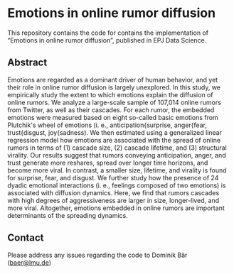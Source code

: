 # Emotions in online rumor diffusion

This repository contains the code for contains the implementation of “Emotions in online rumor diffusion”, published in EPJ Data Science.

## Abstract

Emotions are regarded as a dominant driver of human behavior, and yet their role in online rumor diffusion is largely unexplored. In this study, we empirically study the extent to which emotions explain the diffusion of online rumors. We analyze a large-scale sample of 107,014 online rumors from Twitter, as well as their cascades. For each rumor, the embedded emotions were measured based on eight so-called basic emotions from Plutchik's wheel of emotions (i. e., anticipation{surprise, anger{fear, trust{disgust, joy{sadness). We then estimated using a generalized linear regression model how emotions are associated with the spread of online rumors in terms of (1) cascade size, (2) cascade lifetime, and (3) structural virality. Our results suggest that rumors conveying anticipation, anger, and trust generate more reshares, spread over longer time horizons, and become more viral. In contrast, a smaller size, lifetime, and virality is found for surprise, fear, and disgust. We further study how the presence of 24 dyadic emotional interactions (i. e., feelings composed of two emotions) is associated with diffusion dynamics. Here, we find that rumors cascades with high degrees of aggressiveness are larger in size, longer-lived, and more viral. Altogether, emotions embedded in online rumors are important determinants of the spreading dynamics.

## Contact

Please address any issues regarding the code to Dominik Bär (baer@lmu.de)
